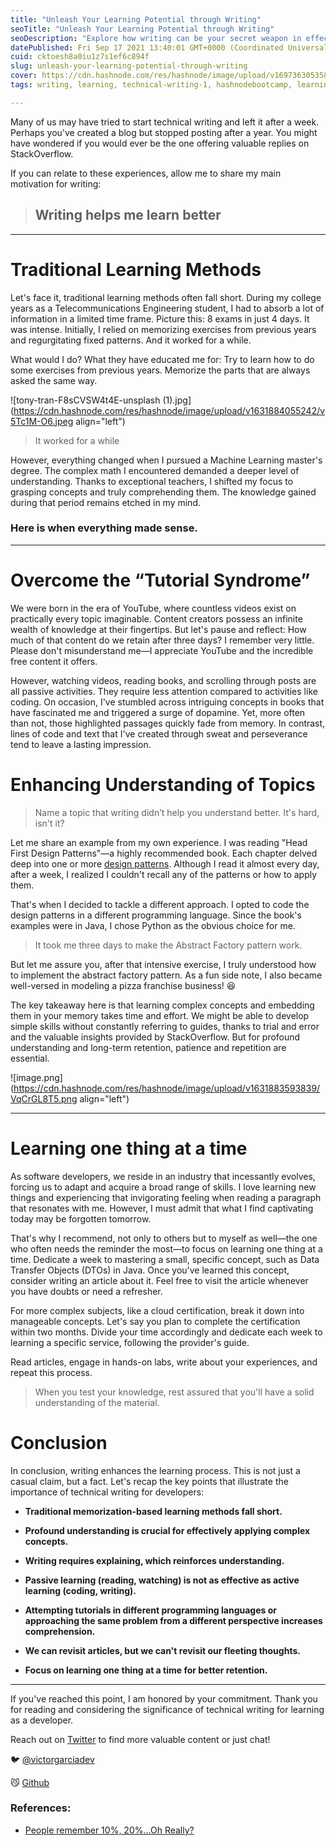 ```yaml
---
title: "Unleash Your Learning Potential through Writing"
seoTitle: "Unleash Your Learning Potential through Writing"
seoDescription: "Explore how writing can be your secret weapon in effectively mastering new skills."
datePublished: Fri Sep 17 2021 13:40:01 GMT+0000 (Coordinated Universal Time)
cuid: cktoesh8a0iu1z7s1ef6c894f
slug: unleash-your-learning-potential-through-writing
cover: https://cdn.hashnode.com/res/hashnode/image/upload/v1697363053585/da915f36-cc66-4b6e-893b-3308a1a343ef.png
tags: writing, learning, technical-writing-1, hashnodebootcamp, learning-journey

---
```


Many of us may have tried to start technical writing and left it after a week. Perhaps you've created a blog but stopped posting after a year. You might have wondered if you would ever be the one offering valuable replies on StackOverflow.

If you can relate to these experiences, allow me to share my main motivation for writing:

> ## Writing helps me learn better

---

# Traditional Learning Methods

Let's face it, traditional learning methods often fall short. During my college years as a Telecommunications Engineering student, I had to absorb a lot of information in a limited time frame. Picture this: 8 exams in just 4 days. It was intense. Initially, I relied on memorizing exercises from previous years and regurgitating fixed patterns. And it worked for a while.

What would I do? What they have educated me for: Try to learn how to do some exercises from previous years. Memorize the parts that are always asked the same way.

![tony-tran-F8sCVSW4t4E-unsplash (1).jpg](https://cdn.hashnode.com/res/hashnode/image/upload/v1631884055242/v5Tc1M-O6.jpeg align="left")

> It worked for a while

However, everything changed when I pursued a Machine Learning master's degree. The complex math I encountered demanded a deeper level of understanding. Thanks to exceptional teachers, I shifted my focus to grasping concepts and truly comprehending them. The knowledge gained during that period remains etched in my mind.

### Here is when everything made sense.

---

# Overcome the “Tutorial Syndrome”

We were born in the era of YouTube, where countless videos exist on practically every topic imaginable. Content creators possess an infinite wealth of knowledge at their fingertips. But let's pause and reflect: How much of that content do we retain after three days? I remember very little. Please don't misunderstand me—I appreciate YouTube and the incredible free content it offers.

However, watching videos, reading books, and scrolling through posts are all passive activities. They require less attention compared to activities like coding. On occasion, I've stumbled across intriguing concepts in books that have fascinated me and triggered a surge of dopamine. Yet, more often than not, those highlighted passages quickly fade from memory. In contrast, lines of code and text that I've created through sweat and perseverance tend to leave a lasting impression.

# Enhancing Understanding of Topics

> Name a topic that writing didn’t help you understand better. It's hard, isn't it?

Let me share an example from my own experience. I was reading "Head First Design Patterns"—a highly recommended book. Each chapter delved deep into one or more [design patterns](https://en.wikipedia.org/wiki/Software_design_pattern). Although I read it almost every day, after a week, I realized I couldn't recall any of the patterns or how to apply them.

That's when I decided to tackle a different approach. I opted to code the design patterns in a different programming language. Since the book's examples were in Java, I chose Python as the obvious choice for me.

> It took me three days to make the Abstract Factory pattern work.

But let me assure you, after that intensive exercise, I truly understood how to implement the abstract factory pattern. As a fun side note, I also became well-versed in modeling a pizza franchise business! 😆

The key takeaway here is that learning complex concepts and embedding them in your memory takes time and effort. We might be able to develop simple skills without constantly referring to guides, thanks to trial and error and the valuable insights provided by StackOverflow. But for profound understanding and long-term retention, patience and repetition are essential.

![image.png](https://cdn.hashnode.com/res/hashnode/image/upload/v1631883593839/VqCrGL8T5.png align="left")

---

# Learning one thing at a time

As software developers, we reside in an industry that incessantly evolves, forcing us to adapt and acquire a broad range of skills. I love learning new things and experiencing that invigorating feeling when reading a paragraph that resonates with me. However, I must admit that what I find captivating today may be forgotten tomorrow.

That's why I recommend, not only to others but to myself as well—the one who often needs the reminder the most—to focus on learning one thing at a time. Dedicate a week to mastering a small, specific concept, such as Data Transfer Objects (DTOs) in Java. Once you've learned this concept, consider writing an article about it. Feel free to visit the article whenever you have doubts or need a refresher.

For more complex subjects, like a cloud certification, break it down into manageable concepts. Let's say you plan to complete the certification within two months. Divide your time accordingly and dedicate each week to learning a specific service, following the provider's guide.

Read articles, engage in hands-on labs, write about your experiences, and repeat this process.

> When you test your knowledge, rest assured that you'll have a solid understanding of the material.

# Conclusion

In conclusion, writing enhances the learning process. This is not just a casual claim, but a fact. Let's recap the key points that illustrate the importance of technical writing for developers:

* **Traditional memorization-based learning methods fall short.**
    
* **Profound understanding is crucial for effectively applying complex concepts.**
    
* **Writing requires explaining, which reinforces understanding.**
    
* **Passive learning (reading, watching) is not as effective as active learning (coding, writing).**
    
* **Attempting tutorials in different programming languages or approaching the same problem from a different perspective increases comprehension.**
    
* **We can revisit articles, but we can't revisit our fleeting thoughts.**
    
* **Focus on learning one thing at a time for better retention.**
    

---

If you've reached this point, I am honored by your commitment. Thank you for reading and considering the significance of technical writing for learning as a developer.

Reach out on [Twitter](https://twitter.com/VictorGarciaDev) to find more valuable content or just chat!

🐦 [@victorgarciadev](ttps://twitter.com/VictorGarciaDev)

😼 [Github](https://github.com/victorgrubio)

### References:

* [People remember 10%, 20%…Oh Really?](https://www.worklearning.com/2006/05/01/people_remember/)